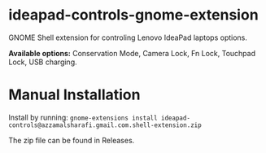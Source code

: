 # ideapad-controls-gnome-extension
GNOME Shell extension for controling Lenovo IdeaPad laptops options.

**Available options:** Conservation Mode, Camera Lock, Fn Lock, Touchpad Lock, USB charging.

# Manual Installation
Install by running: `gnome-extensions install ideapad-controls@azzamalsharafi.gmail.com.shell-extension.zip`

The zip file can be found in Releases.

